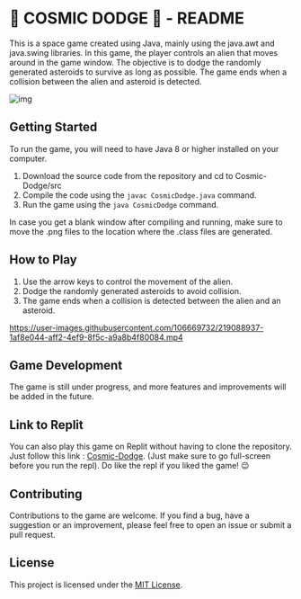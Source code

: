 # 👾 COSMIC DODGE 👾 - README

This is a space game created using Java, mainly using the java.awt and java.swing libraries. In this game, the player controls an alien that moves around in the game window. The objective is to dodge the randomly generated asteroids to survive as long as possible. The game ends when a collision between the alien and asteroid is detected.

![img](https://user-images.githubusercontent.com/106669732/219088546-effa0547-91f6-4b1c-a5fb-8b96dc549d83.png)

## Getting Started
To run the game, you will need to have Java 8 or higher installed on your computer. 

1. Download the source code from the repository and cd to Cosmic-Dodge/src
2. Compile the code using the `javac CosmicDodge.java` command. 
3. Run the game using the `java CosmicDodge` command.

In case you get a blank window after compiling and running, make sure to move the .png files to the location where the .class files are generated.

## How to Play
1. Use the arrow keys to control the movement of the alien.
2. Dodge the randomly generated asteroids to avoid collision.
3. The game ends when a collision is detected between the alien and an asteroid.

https://user-images.githubusercontent.com/106669732/219088937-1af8e044-aff2-4ef9-8f5c-a9a8b4f80084.mp4

## Game Development
The game is still under progress, and more features and improvements will be added in the future. 

## Link to Replit
You can also play this game on Replit without having to clone the repository.
Just follow this link : [Cosmic-Dodge](https://replit.com/@sumitst05/Cosmic-Dodge?v=1). (Just make sure to go full-screen before you run the repl). 
Do like the repl if you liked the game! 😉

## Contributing
Contributions to the game are welcome. If you find a bug, have a suggestion or an improvement, please feel free to open an issue or submit a pull request.

## License
This project is licensed under the [MIT License](LICENSE).
